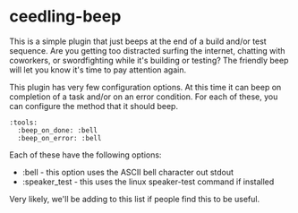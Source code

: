 ceedling-beep
=============

This is a simple plugin that just beeps at the end of a build and/or test sequence. Are you getting too distracted surfing
the internet, chatting with coworkers, or swordfighting while it's building or testing? The friendly beep will let you know
it's time to pay attention again.

This plugin has very few configuration options. At this time it can beep on completion of a task and/or on an error condition.
For each of these, you can configure the method that it should beep.

```
:tools:
  :beep_on_done: :bell
  :beep_on_error: :bell
```

Each of these have the following options:

  - :bell - this option uses the ASCII bell character out stdout
  - :speaker_test - this uses the linux speaker-test command if installed

Very likely, we'll be adding to this list if people find this to be useful.
